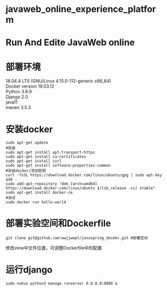 # javaweb_online_experience_platform
Run And Edite JavaWeb online
===
# 部署环境
18.04.4 LTS (GNU/Linux 4.15.0-112-generic x86_64)</br>
Docker version 19.03.12</br>
Python 3.6.9</br>
Django 2.0</br>
java11</br>
maven 3.5.3</br>

# 安装docker
```
sudo apt-get update
#安装
sudo apt-get install apt-transport-https
sudo apt-get install ca-certificates
sudo apt-get install curl
sudo apt-get install software-properties-common
#安装docker/添加密钥
curl -fsSL https://download.docker.com/linux/ubuntu/gpg | sudo apt-key add -
sudo add-apt-repository "deb [arch=amd64] https://download.docker.com/linux/ubuntu $(lsb_release -cs) stable"
sudo apt-get install docker-ce
#测试
sudo docker run hello-world
```

# 部署实验空间和Dockerfile
```
git clone git@github.com:wwjjwwpt/javaspring_docekr.git #部署空间
```
修改view中文件位置，可调整Dockerfile中的配置

# 运行django
```
sudo nuhuo python3 manage runserver 0.0.0.0:8080 &
```
